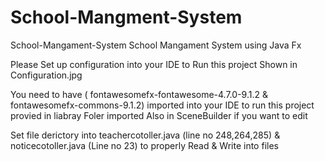 # School-Mangment-System
 School-Mangament-System School Mangament System using Java Fx  
 
Please Set up configuration into your IDE to Run this project Shown in Configuration.jpg 

You need to have ( fontawesomefx-fontawesome-4.7.0-9.1.2 & fontawesomefx-commons-9.1.2) imported into your IDE to run this project provied in liabray Foler imported
Also in SceneBuilder if you want to edit

Set file derictory into teachercotoller.java (line no 248,264,285) & noticecotoller.java (Line no 23) to properly Read & Write into files

